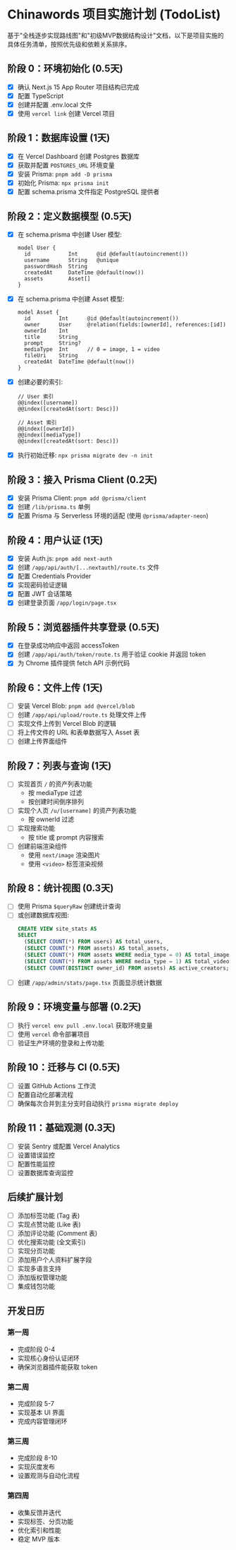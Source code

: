 # Chinawords 项目实施计划 (TodoList)

基于"全栈逐步实现路线图"和"初级MVP数据结构设计"文档，以下是项目实施的具体任务清单，按照优先级和依赖关系排序。

## 阶段 0：环境初始化 (0.5天)

- [x] 确认 Next.js 15 App Router 项目结构已完成
- [x] 配置 TypeScript
- [x] 创建并配置 .env.local 文件
- [x] 使用 `vercel link` 创建 Vercel 项目

## 阶段 1：数据库设置 (1天)

- [x] 在 Vercel Dashboard 创建 Postgres 数据库
- [x] 获取并配置 `POSTGRES_URL` 环境变量
- [x] 安装 Prisma: `pnpm add -D prisma`
- [x] 初始化 Prisma: `npx prisma init`
- [x] 配置 schema.prisma 文件指定 PostgreSQL 提供者

## 阶段 2：定义数据模型 (0.5天)

- [x] 在 schema.prisma 中创建 User 模型:
  ```
  model User {
    id            Int      @id @default(autoincrement())
    username      String   @unique
    passwordHash  String
    createdAt     DateTime @default(now())
    assets        Asset[]
  }
  ```
- [x] 在 schema.prisma 中创建 Asset 模型:
  ```
  model Asset {
    id         Int      @id @default(autoincrement())
    owner      User     @relation(fields:[ownerId], references:[id])
    ownerId    Int
    title      String
    prompt     String?
    mediaType  Int      // 0 = image, 1 = video
    fileUri    String
    createdAt  DateTime @default(now())
  }
  ```
- [x] 创建必要的索引:
  ```
  // User 索引
  @@index([username])
  @@index([createdAt(sort: Desc)])

  // Asset 索引
  @@index([ownerId])
  @@index([mediaType])
  @@index([createdAt(sort: Desc)])
  ```
- [x] 执行初始迁移: `npx prisma migrate dev -n init`

## 阶段 3：接入 Prisma Client (0.2天)

- [x] 安装 Prisma Client: `pnpm add @prisma/client`
- [x] 创建 `/lib/prisma.ts` 单例
- [x] 配置 Prisma 与 Serverless 环境的适配 (使用 `@prisma/adapter-neon`)

## 阶段 4：用户认证 (1天)

- [x] 安装 Auth.js: `pnpm add next-auth`
- [x] 创建 `/app/api/auth/[...nextauth]/route.ts` 文件
- [x] 配置 Credentials Provider
- [x] 实现密码验证逻辑
- [x] 配置 JWT 会话策略
- [x] 创建登录页面 `/app/login/page.tsx`

## 阶段 5：浏览器插件共享登录 (0.5天)

- [x] 在登录成功响应中返回 accessToken
- [x] 创建 `/app/api/auth/token/route.ts` 用于验证 cookie 并返回 token
- [x] 为 Chrome 插件提供 fetch API 示例代码

## 阶段 6：文件上传 (1天)

- [ ] 安装 Vercel Blob: `pnpm add @vercel/blob`
- [ ] 创建 `/app/api/upload/route.ts` 处理文件上传
- [ ] 实现文件上传到 Vercel Blob 的逻辑
- [ ] 将上传文件的 URL 和表单数据写入 Asset 表
- [ ] 创建上传界面组件

## 阶段 7：列表与查询 (1天)

- [ ] 实现首页 `/` 的资产列表功能
  - 按 mediaType 过滤
  - 按创建时间倒序排列
- [ ] 实现个人页 `/u/[username]` 的资产列表功能
  - 按 ownerId 过滤
- [ ] 实现搜索功能
  - 按 title 或 prompt 内容搜索
- [ ] 创建前端渲染组件
  - 使用 `next/image` 渲染图片
  - 使用 `<video>` 标签渲染视频

## 阶段 8：统计视图 (0.3天)

- [ ] 使用 Prisma `$queryRaw` 创建统计查询
- [ ] 或创建数据库视图:
  ```sql
  CREATE VIEW site_stats AS
  SELECT
    (SELECT COUNT(*) FROM users) AS total_users,
    (SELECT COUNT(*) FROM assets) AS total_assets,
    (SELECT COUNT(*) FROM assets WHERE media_type = 0) AS total_images,
    (SELECT COUNT(*) FROM assets WHERE media_type = 1) AS total_videos,
    (SELECT COUNT(DISTINCT owner_id) FROM assets) AS active_creators;
  ```
- [ ] 创建 `/app/admin/stats/page.tsx` 页面显示统计数据

## 阶段 9：环境变量与部署 (0.2天)

- [ ] 执行 `vercel env pull .env.local` 获取环境变量
- [ ] 使用 `vercel` 命令部署项目
- [ ] 验证生产环境的登录和上传功能

## 阶段 10：迁移与 CI (0.5天)

- [ ] 设置 GitHub Actions 工作流
- [ ] 配置自动化部署流程
- [ ] 确保每次合并到主分支时自动执行 `prisma migrate deploy`

## 阶段 11：基础观测 (0.3天)

- [ ] 安装 Sentry 或配置 Vercel Analytics
- [ ] 设置错误监控
- [ ] 配置性能监控
- [ ] 设置数据库查询监控

## 后续扩展计划

- [ ] 添加标签功能 (Tag 表)
- [ ] 实现点赞功能 (Like 表)
- [ ] 添加评论功能 (Comment 表)
- [ ] 优化搜索功能 (全文索引)
- [ ] 实现分页功能
- [ ] 添加用户个人资料扩展字段
- [ ] 实现多语言支持
- [ ] 添加版权管理功能
- [ ] 集成钱包功能

## 开发日历

### 第一周
- 完成阶段 0-4
- 实现核心身份认证闭环
- 确保浏览器插件能获取 token

### 第二周
- 完成阶段 5-7
- 实现基本 UI 界面
- 完成内容管理闭环

### 第三周
- 完成阶段 8-10
- 实现灰度发布
- 设置观测与自动化流程

### 第四周
- 收集反馈并迭代
- 实现标签、分页功能
- 优化索引和性能
- 稳定 MVP 版本
